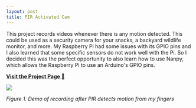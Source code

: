 ```yaml
---
layout: post
title: PIR Activated Cam
---
```

This project records videos whenever there is any motion detected. This could be used as a security camera for your snacks, a backyard wildlife monitor, and more. My Raspberry Pi had some issues with its GPIO pins and I also learned that some specific sensors do not work well with the Pi. So I decided this was the perfect opportunity to also learn how to use Nanpy, which allows the Raspberry Pi to use an Arduino's GPIO pins.

[**Visit the Project Page 🔧**](https://github.com/okyang/tinyOkayProjects/blob/master/pir_activated_cam/README.md)

![](https://github.com/okyang/tinyOkayProjects/raw/master/pir_activated_cam/assets/demo.gif)

*Figure 1. Demo of recording after PIR detects motion from my fingers*
